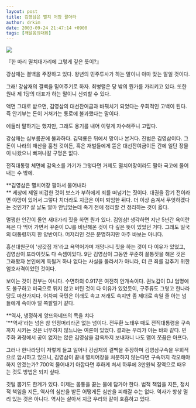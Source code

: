 ```yaml
---
layout: post
title: 김영삼은 멸치 어장 팔아라
author: drkim
date: 2003-09-24 21:47:14 +0900
tags: [깨달음의대화]
---
```


  ![](http://drkimz.com/technote/board/KDR/upimg/1064405605.jpg)


  『한 마리 멸치대가리에 그렇게 깊은 뜻이?』


강삼재는 결백을 주장하고 있다. 왕년의 민주투사가 하는 말이니 아마 맞는 말일 것이다. 

그래! 강삼재의 결백을 믿어주기로 하자. 최병렬은 당 밖의 뭔가를 가리키고 있다. 또한 원내 제 1당의 대표가 하는 말이니 신뢰할 수 있다. 

액면 그대로 받으면, 김영삼의 대선잔여금과 바꿔치기 되었다는 우회적인 고백이 된다. 즉 안기부는 돈이 거쳐가는 통로에 불과했다는 말이다. 

에둘러 말하기는 했지만, 그래도 용기를 내어 이렇게 자수해주니 고맙다. 

강삼재는 심부름꾼에 불과하다. 김덕룡은 뒤에서 망이나 본거다. 진범은 김영삼이다. 그 돈이 나라의 재산을 훔친 것이든, 혹은 재벌들에게 뜯은 대선잔여금이든 간에 일단 장물이 나왔으니 빠져나갈 구멍은 없다. 

전직대통령 체면에 감옥소를 가기가 그렇다면 거제도 멸치어장이라도 팔아 국고에 물어내는 수 밖에. 

**김영삼은 멸치어장 팔아서 물어내라  
** 세상에 제일 비겁한 것이 보스가 부하에게 죄를 떠넘기는 짓이다. 대권을 잡기 전이라면 야망이 있어서 그렇다 치더라도 지금은 이미 퇴임한 뒤다. 더 이상 숨겨서 무엇하겠다는 것인가? 살 날도 얼마 안남았는데 죽기 전에 정리할 건 정리하는 것이 옳다. 

멀쩡한 인간이 돌연 새대가리 짓을 하면 뭔가 있다. 김영삼! 생각하면 지난 5년간 욕이란 욕은 다 먹어 가면서 꾸준이 DJ를 비난해온 것이 다 깊은 뜻이 있었던 거다. 그래도 일국의 대통령까지 한 양반이다. 머저리인 것은 분명하지만 아주 바보는 아니다. 

흥선대원군이 '상갓집 개'라고 욕먹어가며 개망나니 짓을 하는 것이 다 이유가 있었고, 김영삼이 또라이짓도 다 속셈이있다. 9단 김영삼이 그동안 꾸준히 꼴통짓을 해온 것은 그래봤자 본인에게 득될거 하나 없다는 사실을 몰라서가 아니라, 더 큰 죄를 감추기 위한 엄호사격이었던 것이다. 

보이는 것이 전부는 아니다. 수면하의 0.917은 여전히 안개속이다. 권노갑이 DJ 엄명에도 불구하고 미국으로 튀지 않고 버틴 것이 다 이유가 있었듯이, 구주류도 그렇고 한나라당도 마찬가지다. 어차피 국민은 이래도 속고 저래도 속지만 좀 제대로 속일 줄 아는 넘들에게 속아야 덜 쪽팔릴거 같다. 

**역사, 냉정하게 앙뜨와네뜨의 목을 치다  
'**역사'라는 넘은 참 인정머리라곤 없는 넘이다. 전두환 노태우 때도 전직대통령을 구속까지 시키는 것은 너무하지 않느냐는 여론이 있었다. 결과는 우리가 아는 바와 같다. 민주화 과정에서 공이 없지는 않은 김영삼을 감옥까지 보내자니 나도 맴이 쪼끔은 아프다. 

그러나 한나라당이 저렇게 들고 일어나 강삼재의 결백을 주장하며 김영삼구속을 우회적으로 암시하고 있으니, 김영삼이 끝내 멸치어장을 처분하지 않는다면 구속까지 각오해야 하지 안겠는가? 700억 물어내기 아깝다면 후하게 쳐서 하루에 3만원씩 징역으로 때우는 것도 방법은 되지 싶다.

깃털 뽑기도 한계가 있다. 이제는 몸통을 끓는 물에 담가야 한다. 법적 책임을 지든, 정치적 책임을 지든, 역사의 심판을 받든 어떻게든 심판을 피해갈 수는 없다. 역사가 항상 멀리 있는 것은 아니다. 역사는 살아서 지금 우리와 같이 호흡하고 있다.